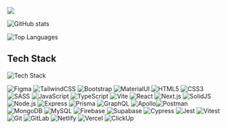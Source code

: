 

<a href="https://www.linkedin.com/in/andrenormanlang" target="_blank">
   <img src="https://img.shields.io/badge/LinkedIn-0077B5?style=for-the-badge&logo=linkedin&logoColor=0e76a8&color=black">
</a>


![GitHub stats](https://github-readme-stats.vercel.app/api?username=andrenormanlang&show_icons=true&theme=dark)




![Top Languages](https://github-readme-stats.vercel.app/api/top-langs/?username=andrenormanlang&layout=compact&theme=dark)


## Tech Stack

<img src="https://skillicons.dev/icons?i=figma,tailwind,bootstrap,materialui,html,css,sass,js,ts,vite,react,nextjs,solidjs,nodejs,express,prisma,graphql,apollo,postman,mongodb,mysql,firebase,supabase,cypress,jest,vitest,git,gitlab,netlify,vercel&perline=5" alt="Tech Stack" /> 

![Figma](https://img.shields.io/badge/figma-%23F24E1E.svg?style=for-the-badge&logo=figma&logoColor=white)
![TailwindCSS](https://img.shields.io/badge/tailwindcss-%2338B2AC.svg?style=for-the-badge&logo=tailwindcss&logoColor=white)
![Bootstrap](https://img.shields.io/badge/bootstrap-%237952B3.svg?style=for-the-badge&logo=bootstrap&logoColor=white)
![MaterialUI](https://img.shields.io/badge/materialui-%230081CB.svg?style=for-the-badge&logo=material-ui&logoColor=white)
![HTML5](https://img.shields.io/badge/html5-%23E34F26.svg?style=for-the-badge&logo=html5&logoColor=white)
![CSS3](https://img.shields.io/badge/css3-%231572B6.svg?style=for-the-badge&logo=css3&logoColor=white)
![SASS](https://img.shields.io/badge/SASS-hotpink.svg?style=for-the-badge&logo=SASS&logoColor=white)
![JavaScript](https://img.shields.io/badge/javascript-%23323330.svg?style=for-the-badge&logo=javascript&logoColor=%23F7DF1E)
![TypeScript](https://img.shields.io/badge/typescript-%23007ACC.svg?style=for-the-badge&logo=typescript&logoColor=white)
![Vite](https://img.shields.io/badge/vite-%23646CFF.svg?style=for-the-badge&logo=vite&logoColor=white)
![React](https://img.shields.io/badge/react-%2320232a.svg?style=for-the-badge&logo=react&logoColor=%2361DAFB)
![Next.js](https://img.shields.io/badge/next.js-black?style=for-the-badge&logo=nextdotjs&logoColor=white)
![SolidJS](https://img.shields.io/badge/SolidJS-%232C4F7C.svg?style=for-the-badge&logo=solid&logoColor=white)
![Node.js](https://img.shields.io/badge/node.js-%2343853D.svg?style=for-the-badge&logo=node.js&logoColor=white)
![Express](https://img.shields.io/badge/Express-black?style=for-the-badge&logo=express&logoColor=white)
![Prisma](https://img.shields.io/badge/Prisma-3982CE?style=for-the-badge&logo=Prisma&logoColor=white)
![GraphQL](https://img.shields.io/badge/GraphQL-E10098?style=for-the-badge&logo=graphql&logoColor=white)
![Apollo](https://img.shields.io/badge/Apollo-311C87?style=for-the-badge&logo=apollo-graphql&logoColor=white)![Postman](https://img.shields.io/badge/Postman-FF6C37?style=for-the-badge&logo=postman&logoColor=white)
![MongoDB](https://img.shields.io/badge/MongoDB-%234ea94b.svg?style=for-the-badge&logo=mongodb&logoColor=white)
![MySQL](https://img.shields.io/badge/mysql-%2300f.svg?style=for-the-badge&logo=mysql&logoColor=white)
![Firebase](https://img.shields.io/badge/firebase-%23039BE5.svg?style=for-the-badge&logo=firebase&logoColor=white)
![Supabase](https://img.shields.io/badge/Supabase-3ECF8E?style=for-the-badge&logo=supabase&logoColor=white)
![Cypress](https://img.shields.io/badge/Cypress-17202C?style=for-the-badge&logo=cypress&logoColor=white)
![Jest](https://img.shields.io/badge/Jest-C21325?style=for-the-badge&logo=jest&logoColor=white)
![Vitest](https://img.shields.io/badge/Vitest-4FC921?style=for-the-badge&logo=vitest&logoColor=white)
![Git](https://img.shields.io/badge/Git-F05032?style=for-the-badge&logo=git&logoColor=white)
![GitLab](https://img.shields.io/badge/GitLab-FCA121?style=for-the-badge&logo=git&logoColor=white) 
![Netlify](https://img.shields.io/badge/netlify-%2300C7B7.svg?style=for-the-badge&logo=netlify&logoColor=white)
![Vercel](https://img.shields.io/badge/vercel-%23000000.svg?style=for-the-badge&logo=vercel&logoColor=white)
![ClickUp](https://img.shields.io/badge/ClickUp-7B68EE?style=for-the-badge&logo=clickup&logoColor=white)
